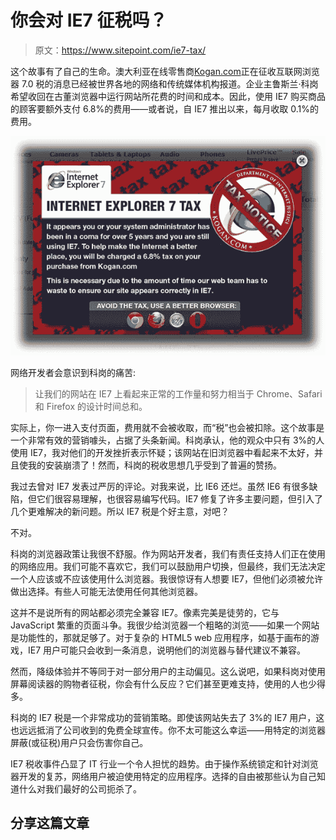 # 你会对 IE7 征税吗？

> 原文：<https://www.sitepoint.com/ie7-tax/>

这个故事有了自己的生命。澳大利亚在线零售商[Kogan.com](http://www.kogan.com/)正在征收互联网浏览器 7.0 税的消息已经被世界各地的网络和传统媒体机构报道。企业主鲁斯兰·科岗希望收回在古董浏览器中运行网站所花费的时间和成本。因此，使用 IE7 购买商品的顾客要额外支付 6.8%的费用——或者说，自 IE7 推出以来，每月收取 0.1%的费用。

![IE7 tax](img/a93e1ea3d631084e6012bf38198650cb.png)

网络开发者会意识到科岗的痛苦:

> 让我们的网站在 IE7 上看起来正常的工作量和努力相当于 Chrome、Safari 和 Firefox 的设计时间总和。

实际上，你一进入支付页面，费用就不会被收取，而“税”也会被扣除。这个故事是一个非常有效的营销噱头，占据了头条新闻。科岗承认，他的观众中只有 3%的人使用 IE7，我对他们的开发挫折表示怀疑；该网站在旧浏览器中看起来不太好，并且使我的安装崩溃了！然而，科岗的税收思想几乎受到了普遍的赞扬。

我过去曾对 IE7 发表过严厉的评论。对我来说，比 IE6 还烂。虽然 IE6 有很多缺陷，但它们很容易理解，也很容易编写代码。IE7 修复了许多主要问题，但引入了几个更难解决的新问题。所以 IE7 税是个好主意，对吧？

不对。

科岗的浏览器政策让我很不舒服。作为网站开发者，我们有责任支持人们正在使用的网络应用。我们可能不喜欢它，我们可以鼓励用户切换，但最终，我们无法决定一个人应该或不应该使用什么浏览器。我很惊讶有人想要 IE7，但他们必须被允许做出选择。有些人可能无法使用任何其他浏览器。

这并不是说所有的网站都必须完全兼容 IE7。像素完美是徒劳的，它与 JavaScript 繁重的页面斗争。我很少给浏览器一个粗略的浏览——如果一个网站是功能性的，那就足够了。对于复杂的 HTML5 web 应用程序，如基于画布的游戏，IE7 用户可能只会收到一条消息，说明他们的浏览器与替代建议不兼容。

然而，降级体验并不等同于对一部分用户的主动偏见。这么说吧，如果科岗对使用屏幕阅读器的购物者征税，你会有什么反应？它们甚至更难支持，使用的人也少得多。

科岗的 IE7 税是一个非常成功的营销策略。即使该网站失去了 3%的 IE7 用户，这也远远抵消了公司收到的免费全球宣传。你不太可能这么幸运——用特定的浏览器屏蔽(或征税)用户只会伤害你自己。

IE7 税收事件凸显了 IT 行业一个令人担忧的趋势。由于操作系统锁定和针对浏览器开发的复苏，网络用户被迫使用特定的应用程序。选择的自由被那些认为自己知道什么对我们最好的公司扼杀了。

## 分享这篇文章